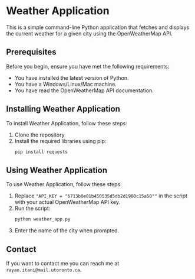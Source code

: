 # Weather Application

This is a simple command-line Python application that fetches and displays the current weather for a given city using the OpenWeatherMap API.

## Prerequisites

Before you begin, ensure you have met the following requirements:

* You have installed the latest version of Python.
* You have a Windows/Linux/Mac machine.
* You have read the OpenWeatherMap API documentation.

## Installing Weather Application

To install Weather Application, follow these steps:

1. Clone the repository
2. Install the required libraries using pip:
    ```bash
    pip install requests
    ```

## Using Weather Application

To use Weather Application, follow these steps:

1. Replace `"API_KEY = "6713b0e01b450535d5db2d1980c15a50""` in the script with your actual OpenWeatherMap API key.
2. Run the script:
    ```bash
    python weather_app.py
    ```
3. Enter the name of the city when prompted.

## Contact

If you want to contact me you can reach me at `rayan.itani@mail.utoronto.ca`.



